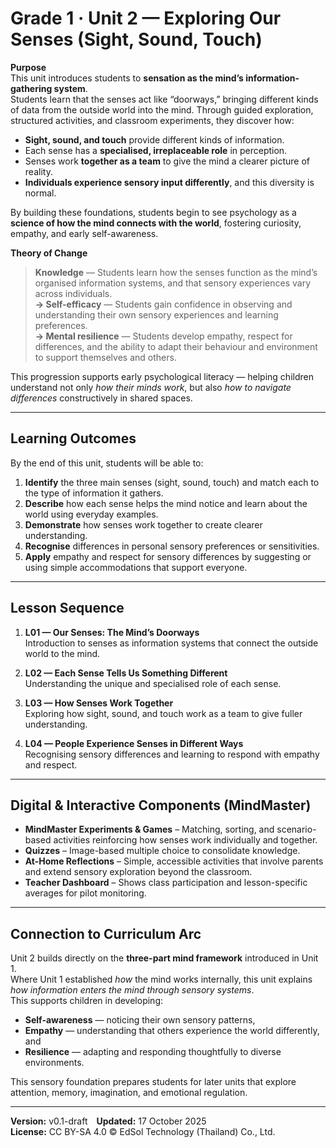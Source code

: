 # Grade 1 · Unit 2 — Exploring Our Senses (Sight, Sound, Touch)

**Purpose**  
This unit introduces students to **sensation as the mind’s information-gathering system**.  
Students learn that the senses act like “doorways,” bringing different kinds of data from the outside world into the mind. Through guided exploration, structured activities, and classroom experiments, they discover how:

- **Sight, sound, and touch** provide different kinds of information.  
- Each sense has a **specialised, irreplaceable role** in perception.  
- Senses work **together as a team** to give the mind a clearer picture of reality.  
- **Individuals experience sensory input differently**, and this diversity is normal.

By building these foundations, students begin to see psychology as a **science of how the mind connects with the world**, fostering curiosity, empathy, and early self-awareness.

**Theory of Change**  
> **Knowledge** — Students learn how the senses function as the mind’s organised information systems, and that sensory experiences vary across individuals.  
> **→ Self-efficacy** — Students gain confidence in observing and understanding their own sensory experiences and learning preferences.  
> **→ Mental resilience** — Students develop empathy, respect for differences, and the ability to adapt their behaviour and environment to support themselves and others.

This progression supports early psychological literacy — helping children understand not only *how their minds work*, but also *how to navigate differences* constructively in shared spaces.

---

## Learning Outcomes
By the end of this unit, students will be able to:

1. **Identify** the three main senses (sight, sound, touch) and match each to the type of information it gathers.  
2. **Describe** how each sense helps the mind notice and learn about the world using everyday examples.  
3. **Demonstrate** how senses work together to create clearer understanding.  
4. **Recognise** differences in personal sensory preferences or sensitivities.  
5. **Apply** empathy and respect for sensory differences by suggesting or using simple accommodations that support everyone.

---

## Lesson Sequence
1. **L01 — Our Senses: The Mind’s Doorways**  
   Introduction to senses as information systems that connect the outside world to the mind.  

2. **L02 — Each Sense Tells Us Something Different**  
   Understanding the unique and specialised role of each sense.  

3. **L03 — How Senses Work Together**  
   Exploring how sight, sound, and touch work as a team to give fuller understanding.  

4. **L04 — People Experience Senses in Different Ways**  
   Recognising sensory differences and learning to respond with empathy and respect.

---

## Digital & Interactive Components (MindMaster)
- **MindMaster Experiments & Games** – Matching, sorting, and scenario-based activities reinforcing how senses work individually and together.  
- **Quizzes** – Image-based multiple choice to consolidate knowledge.  
- **At-Home Reflections** – Simple, accessible activities that involve parents and extend sensory exploration beyond the classroom.  
- **Teacher Dashboard** – Shows class participation and lesson-specific averages for pilot monitoring.

---

## Connection to Curriculum Arc
Unit 2 builds directly on the **three-part mind framework** introduced in Unit 1.  
Where Unit 1 established *how* the mind works internally, this unit explains *how information enters the mind through sensory systems*.  
This supports children in developing:
- **Self-awareness** — noticing their own sensory patterns,  
- **Empathy** — understanding that others experience the world differently, and  
- **Resilience** — adapting and responding thoughtfully to diverse environments.

This sensory foundation prepares students for later units that explore attention, memory, imagination, and emotional regulation.

---

**Version:** v0.1-draft **Updated:** 17 October 2025  
**License:** CC BY-SA 4.0 © EdSol Technology (Thailand) Co., Ltd.

